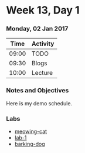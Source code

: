 # Week 13, Day 1

### Monday, 02 Jan 2017

| Time | Activity |
| --- | --- |
| 09:00 | TODO |
| 09:30 | Blogs |
| 10:00 | Lecture |

### Notes and Objectives

Here is my demo schedule.

### Labs

- [meowing-cat](http://www.github.com/learn-co-students/meowing-cat-web-1117)
- [lab-1](http://www.github.com/learn-co-students/lab-1-web-1117)
- [barking-dog](http://www.github.com/learn-co-students/barking-dog-web-1117)
